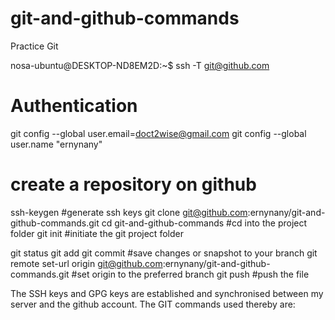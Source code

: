 # git-and-github-commands
Practice Git

 nosa-ubuntu@DESKTOP-ND8EM2D:~$ ssh -T git@github.com

# Authentication
git config --global user.email=doct2wise@gmail.com
git config --global user.name "ernynany"

# create a repository on github
ssh-keygen  #generate ssh keys
git clone git@github.com:ernynany/git-and-github-commands.git
cd  git-and-github-commands #cd into the project folder
git init     #initiate the git project folder 

git status
git add
git commit #save changes or snapshot to your branch
git remote set-url origin git@github.com:ernynany/git-and-github-commands.git #set origin to the preferred branch
git push  #push the file
 

The SSH keys and GPG keys are established and synchronised between my server and the github account. The GIT commands used thereby are:

